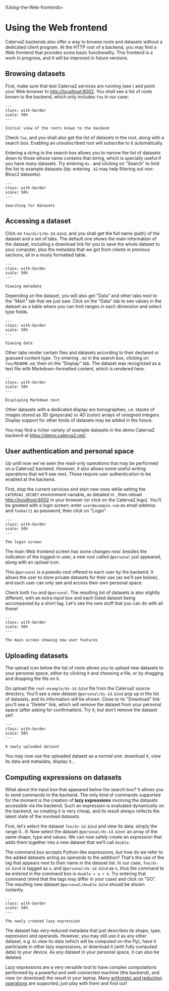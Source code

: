 (Using-the-Web-frontend)=
# Using the Web frontend

Caterva2 backends also offer a way to browse roots and datasets without a dedicated client program.  At the HTTP root of a backend, you may find a Web frontend that provides some basic functionality.  This frontend is a work in progress, and it will be improved in future versions.

## Browsing datasets

First, make sure that test Caterva2 services are running (see [](Launching-Caterva2-services)) and point your Web browser to <http://localhost:8002>. You shall see a list of roots known to the backend, which only includes `foo` in our case:

<!-- For image options, see # (https://myst-parser.readthedocs.io/en/latest/syntax/images_and_figures.html)
-->

```{figure} images/web-initial-view.png
---
class: with-border
scale: 50%
---

Initial view of the roots known to the backend
```

Check `foo`, and you shall also get the list of datasets in the root, along with a search box.  Enabling an unsubscribed root will subscribe to it automatically.

Entering a string in the search box allows you to narrow the list of datasets down to those whose name contains that string, which is specially useful if you have many datasets.  Try entering `ds-` and clicking on "Search" to limit the list to example datasets (tip: entering `.b2` may help filtering out non-Blosc2 datasets).

```{figure} images/web-dataset-search.png
---
class: with-border
scale: 50%
---

Searching for datasets
```

## Accessing a dataset

Click on `foo/dir1/ds-2d.b2nd`, and you shall get the full name (path) of the dataset and a set of tabs.  The default one shows the main information of the dataset, including a download link for you to save the whole dataset to your computer, plus the metadata that we got from clients in previous sections, all in a nicely formatted table.

```{figure} images/web-main.png
---
class: with-border
scale: 50%
---

Viewing metadata
```

Depending on the dataset, you will also get "Data" and other tabs next to the "Main" tab that we just saw.  Click on the "Data" tab to see values in the dataset as a table where you can limit ranges in each dimension and select type fields.

```{figure} images/web-data.png
---
class: with-border
scale: 50%
---

Viewing data
```

Other tabs render certain files and datasets according to their declared or guessed content type.  Try entering `.md` in the search box, clicking on `foo/README.md`, then on the "Display" tab.  The dataset was recognized as a text file with Markdown-formatted content, which is rendered here.

```{figure} images/web-display-md.png
---
class: with-border
scale: 50%
---

Displaying Markdown text
```

Other datasets with a dedicated display are tomographies, i.e. stacks of images stored as 3D (greyscale) or 4D (color) arrays of unsigned integers.  Display support for other kinds of datasets may be added in the future.

You may find a richer variety of example datasets in the demo Caterva2 backend at <https://demo.caterva2.net/>.

## User authentication and personal space

Up until now we've seen the read-only operations that may be performed on a Caterva2 backend.  However, it also allows some useful writing operations that we'll see next.  These require user authentication to be enabled at the backend.

First, stop the current services and start new ones while setting the `CATERVA2_SECRET` environment variable, as detailed in [](Launching-Caterva2-services), then reload <http://localhost:8002> in your browser (or click on the Caterva2 logo).  You'll be greeted with a login screen; enter `user@example.com` as email address and `foobar11` as password, then click on "Login".

```{figure} images/web-login.png
---
class: with-border
scale: 50%
---

The login screen
```

The main Web frontend screen has some changes now: besides the indication of the logged-in user, a new root called `@personal` just appeared, along with an upload icon.

This `@personal` is a pseudo-root offered to each user by the backend.  It allows the user to store private datasets for their use (as we'll see below), and each user can only see and access their own personal space.

Check both `foo` and `@personal`.  The resulting list of datasets is also slightly different, with an extra input box and each listed dataset being accompanied by a short tag.  Let's see the new stuff that you can do with all these!

```{figure} images/web-user.png
---
class: with-border
scale: 50%
---

The main screen showing new user features
```

## Uploading datasets

The upload icon below the list of roots allows you to upload new datasets to your personal space, either by clicking it and choosing a file, or by dragging and dropping the file on it.

Do upload the `root-example/ds-1d.b2nd` file from the Caterva2 source directory.  You'll see a new dataset `@personal/ds-1d.b2nd` pop up in the list of datasets, and its information will be shown.  Close to its "Download" link you'll see a "Delete" link, which will remove the dataset from your personal space (after asking for confirmation).  Try it, but don't remove the dataset yet!

```{figure} images/web-upload.png
---
class: with-border
scale: 50%
---

A newly uploaded dataset
```

You may now use the uploaded dataset as a normal one: download it, view its data and metadata, display it…

## Computing expressions on datasets

What about the input box that appeared below the search box?  It allows you to send commands to the backend.  The only kind of commands supported for the moment is the creation of **lazy expressions** involving the datasets accessible via the backend.  Such an expression is evaluated dynamically on the backend, so creating it is very cheap, and its result always reflects the latest state of the involved datasets.

First, let's select the dataset `foo/ds-1d.b2nd` and view its data: simply the range 0...9.  Now select the dataset `@personal/ds-1d.b2nd`: an array of the same shape, type and values.  We can now safely create an expression that adds them together into a new dataset that we'll call `double`.

The command box accepts Python-like expressions, but how do we refer to the added datasets acting as operands to the addition?  That's the use of the tag that appears next to their name in the dataset list.  In our case, `foo/ds-1d.b2nd` is tagged as `a`, and `@personal/ds-1d.b2nd` as `k`, thus the command to be entered in the command box is `double = a + k`.  Try entering that command (mind that the tags may differ in your case) and click on "GO".  The resulting new dataset `@personal/double.b2nd` should be shown instantly.

```{figure} images/web-lazyexpr.png
---
class: with-border
scale: 50%
---

The newly created lazy expression
```

The dataset has very reduced metadata that just describes its shape, type, expression and operands.  However, you may still use it as any other dataset, e.g. to view its data (which will be computed on-the-fly), have it participate in other lazy expressions, or download it (with fully computed data) to your device.  As any dataset in your personal space, it can also be deleted.

Lazy expressions are a very versatile tool to have complex computations performed by a powerful and well-connected machine (the backend), and view (or download) the result in your laptop.  Many [arithmetic and reduction operations][b2-lazyexpr] are supported, just play with them and find out!

[b2-lazyexpr]: https://www.blosc.org/python-blosc2/getting_started/tutorials/02.lazyarray-expressions.html
    "LazyArray: Expressions containing NDArray objects (and others) (Python-Blosc2 documentation)"
